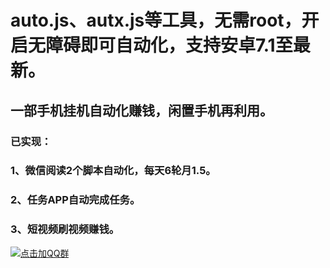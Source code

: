 # auto.js、autx.js等工具，无需root，开启无障碍即可自动化，支持安卓7.1至最新。
## 一部手机挂机自动化赚钱，闲置手机再利用。

### 已实现：
### 1、微信阅读2个脚本自动化，每天6轮月1.5。
### 2、任务APP自动完成任务。
### 3、短视频刷视频赚钱。









<a target="_blank" href="https://qm.qq.com/cgi-bin/qm/qr?k=ZgvYJLhMMLoksy5CR9vWs4d6hTckcUj0&jump_from=webapi&authKey=9s6LayOtmVH6dqBYI6+Buv1QCYQASsKCYSKp6XJRhbzfAtNgKU1IB4hyTUiJOARS"><img border="0" src="//pub.idqqimg.com/wpa/images/group.png" alt="点击加QQ群" title="点击加QQ群"></a>
